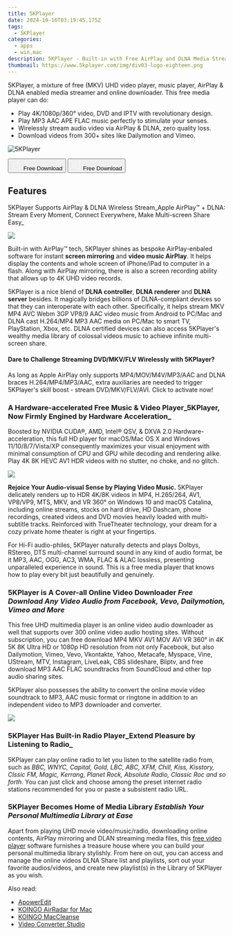 ```yaml
---
title: 5KPlayer
date: 2024-10-16T03:19:45.175Z
tags: 
  - 5KPlayer
categories: 
  - apps
  - win,mac
description: 5KPlayer - Built-in with Free AirPlay and DLNA Media Streamer and Online Video Downloader, Best Free 4K 5K Music Video Player Software for Mac OS and Windows
thumbnail: https://www.5kplayer.com/img/div03-logo-eighteen.png
---
```


5KPlayer, a mixture of free (MKV) UHD video player, music player, AirPlay & DLNA enabled media streamer and online downloader. This free media player can do:

- Play 4K/1080p/360° video, DVD and IPTV with revolutionary design.
- Play MP3 AAC APE FLAC music perfectly to stimulate your senses.
- Wirelessly stream audio video via AirPlay & DLNA, zero quality loss.
- Download videos from 300+ sites like Dailymotion and Vimeo.

![5KPlayer](https://www.5kplayer.com/img/div03-logo-eighteen.png)

<div class="mx-auto flex items-center justify-center space-x-4">
  <button 
  onclick="javascript:window.open('https://www.5kplayer.com/download/5kplayer-setup.dmg', '_blank');void(0);"
  class="flex flex-row font-bold rounded-lg text-lg w-48 h-16 bg-[#FF8014] text-[#ffffff] items-center justify-center p-2">
    <svg width="24px" height="24px" viewBox="0 0 24 24" xmlns="http://www.w3.org/2000/svg" color="#ffffff" fill="none" stroke="currentColor" stroke-width="3" stroke-linecap="round" stroke-linejoin="round"><path d="M16 2C16.3632 4.17921 14.0879 5.83084 12.8158 6.57142C12.4406 6.78988 12.0172 6.5117 12.0819 6.08234C12.2993 4.63878 13.0941 2.00008 16 2Z" stroke="#f8f7f7" stroke-width="1.5"></path><path d="M9 6.5C9.89676 6.5 10.6905 6.69941 11.2945 6.92013C12.0563 7.19855 12.9437 7.19854 13.7055 6.92012C14.3094 6.6994 15.1032 6.5 15.9999 6.5C17.0852 6.5 18.4649 7.08889 19.4999 8.26666C16 11 17 15.5 20.269 16.6916C19.2253 19.5592 17.2413 21.5 15.4999 21.5C13.9999 21.5 14 20.8 12.5 20.8C11 20.8 11 21.5 9.5 21.5C7 21.5 4 17.5 4 12.5C4 8.5 7 6.5 9 6.5Z" stroke="#f8f7f7" stroke-width="1.5"></path></svg>    
    <span class="font-medium mx-auto">Free Download</span>  
  </button>
  <button 
  onclick="javascript:window.open('https://www.5kplayer.com/download/5kplayer-setup.exe', '_blank');void(0);"
  class="flex flex-row font-bold rounded-lg text-lg w-48 h-16 bg-[#FF8014] text-[#ffffff] items-center justify-center p-2">
    <svg width="24px" height="24px" viewBox="0 0 24 24" xmlns="http://www.w3.org/2000/svg" color="#ffffff" fill="none" stroke="currentColor" stroke-width="3" stroke-linecap="round" stroke-linejoin="round"><path d="M4 16.9865V7.01353C4 6.71792 4.21531 6.46636 4.50737 6.42072L19.3074 4.10822C19.6713 4.05137 20 4.33273 20 4.70103V19.299C20 19.6673 19.6713 19.9486 19.3074 19.8918L4.50737 17.5793C4.21531 17.5336 4 17.2821 4 16.9865Z" stroke="#f8f7f7" stroke-width="1.5"></path><path d="M4 12H20" stroke="#f8f7f7" stroke-width="1.5"></path><path d="M10.5 5.5V18.5" stroke="#f8f7f7" stroke-width="1.5"></path></svg>
    <span class="font-medium mx-auto">Free Download</span>  
  </button>
</div>

## Features

5KPlayer Supports AirPlay & DLNA Wireless Stream_Apple AirPlay™ + DLNA: Stream Every Moment, Connect Everywhere, Make Multi-screen Share Easy_

![](https://www.5kplayer.com/img/divlast06-face-eighteen.png)

Built-in with AirPlay™ tech, 5KPlayer shines as bespoke AirPlay-enbaled software for instant **screen mirroring** and **video music AirPlay**. It helps display the contents and whole screen of iPhone/iPad to computer in a flash. Along with AirPlay mirroring, there is also a screen recording ability that allows up to 4K UHD video records.

5KPlayer is a nice blend of **DLNA controller**, **DLNA renderer** and **DLNA server** besides. It magically bridges billions of DLNA-compliant devices so that they can interoperate with each other. Specifically, it helps stream MKV MP4 AVC Webm 3GP VP8/9 AAC video music from Android to PC/Mac and DLNA cast H.264/MP4 MP3 AAC media on PC/Mac to smart TV, PlayStation, Xbox, etc. DLNA certified devices can also access 5KPlayer's wealthy media library of colossal videos music to achieve infinite multi-screen share.

#### Dare to Challenge Streaming DVD/MKV/FLV Wirelessly with 5KPlayer?

As long as Apple AirPlay only supports MP4/MOV/M4V/MP3/AAC and DLNA braces H.264/MP4/MP3/AAC, extra auxiliaries are needed to trigger 5KPlayer's skill boost - stream DVD/MKV/FLV/AVI. Click to activate now!

### A Hardware-accelerated Free Music & Video Player_5KPlayer, Now Firmly Engined by Hardware Acceleration_

Boosted by NVIDIA CUDA®, AMD, Intel® QSV, & DXVA 2.0 Hardware-acceleration, this full HD player for macOS/Mac OS X and Windows 11/10/8/7/Vista/XP consequently maximizes your visual enjoyment with minimal consumption of CPU and GPU while decoding and rendering alike. Play 4K 8K HEVC AV1 HDR videos with no stutter, no choke, and no glitch.

![](https://www.5kplayer.com/img/divlast05-face-eighteen.png)

**Rejoice Your Audio-visual Sense by Playing Video Music.** 5KPlayer delicately renders up to HDR 4K/8K videos in MP4, H.265/264, AV1, VP8/VP9, MTS, MKV, and VR 360° on Windows 10 and macOS Catalina, including online streams, stocks on hard drive, HD Dashcam, phone recordings, created videos and DVD movies heavily loaded with multi-subtitle tracks. Reinforced with TrueTheater technology, your dream for a cozy private home theater is right at your fingertips.

For Hi-Fi audio-philes, 5KPlayer naturally detects and plays Dolbys, RStereo, DTS multi-channel surround sound in any kind of audio format, be it MP3, AAC, OGG, AC3, WMA, FLAC & ALAC lossless, presenting unparalleled experience in sound. This is a free media player that knows how to play every bit just beautifully and genuinely.

### 5KPlayer is A Cover-all Online Video Downloader _Free Download Any Video Audio from Facebook, Vevo, Dailymotion, Vimeo and More_

This free UHD multimedia player is an online video audio downloader as well that supports over 300 online video audio hosting sites. Without subscription, you can free download MP4 MKV AV1 MOV AVI VR 360° in 4K 5K 8K Ultra HD or 1080p HD resolution from not only Facebook, but also Dailymotion, Vimeo, Vevo, Vkontakte, Yahoo, Metacafe, Myspace, Vine, UStream, MTV, Instagram, LiveLeak, CBS slideshare, Bliptv, and free download MP3 AAC FLAC soundtracks from SoundCloud and other top audio sharing sites.

5KPlayer also possesses the ability to convert the online movie video soundtrack to MP3, AAC music format or ringtone in addition to an independent video to MP3 downloader and converter.

![](https://www.5kplayer.com/img/divlast-rigface-eighteen.png)

### 5KPlayer Has Built-in Radio Player_Extend Pleasure by Listening to Radio_

5KPlayer can play online radio to let you listen to the satellite radio from, such as _BBC, WNYC, Capital, Gold, LBC, ABC, XFM, Chill, Kiss, Kisstory, Clssic FM, Magic, Kerrang, Planet Rock, Absolute Radio, Classic Roc and so forth_. You can just click and choose among the preset internet radio stations recommended for you or paste a subsistent radio URL.

### 5KPlayer Becomes Home of Media Library _Establish Your Personal Multimedia Library at Ease_

Apart from playing UHD movie video/music/radio, downloading online contents, AirPlay mirroring and DLAN streaming media files, this [free video player](https://www.5kplayer.com/video-music-player/) software furnishes a treasure house where you can build your personal multimedia library stylishly. From here on out, you can access and manage the online videos DLNA Share list and playlists, sort out your favorite audios/videos, and create new playlist(s) in the Library of 5KPlayer as you wish.

<ins class="adsbygoogle"
      style="display:block"
      data-ad-client="ca-pub-7571918770474297"
      data-ad-slot="8358498916"
      data-ad-format="auto"
      data-full-width-responsive="true"></ins>

<span class="atpl-alsoreadstyle">Also read:</span>
<div><ul>
<li><a href="https://tools.techidaily.com/apowersoft/video-editor/"><u>ApowerEdit</u></a></li>
<li><a href="https://tools.techidaily.com/koingosw/airradar/"><u>KOINGO AirRadar for Mac</u></a></li>
<li><a href="https://tools.techidaily.com/koingosw/maccleanse/"><u>KOINGO MacCleanse</u></a></li>
<li><a href="https://tools.techidaily.com/apowersoft/video-converter-studio/"><u>Video Converter Studio</u></a></li>
</ul></div>

